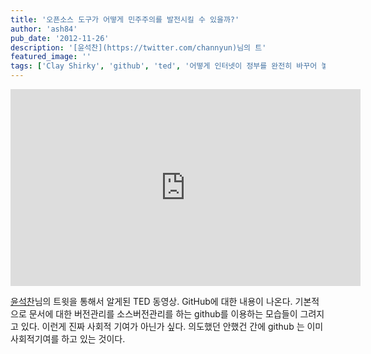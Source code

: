 ```yaml
---
title: '오픈소스 도구가 어떻게 민주주의를 발전시킬 수 있을까?'
author: 'ash84'
pub_date: '2012-11-26'
description: '[윤석찬](https://twitter.com/channyun)님의 트'
featured_image: ''
tags: ['Clay Shirky', 'github', 'ted', '어떻게 인터넷이 정부를 완전히 바꾸어 놓을것인가?']
---
```


<iframe width="560" height="315" src="https://www.youtube.com/embed/gkIuwLGIp8c" title="YouTube video player" frameborder="0" allow="accelerometer; autoplay; clipboard-write; encrypted-media; gyroscope; picture-in-picture; web-share" allowfullscreen></iframe>

[윤석찬](https://twitter.com/channyun)님의 트윗을 통해서 알게된 TED 동영상. GitHub에 대한 내용이 나온다. 기본적으로 문서에 대한 버전관리를 소스버전관리를 하는 github를 이용하는 모습들이 그려지고 있다. 이런게 진짜 사회적 기여가 아닌가 싶다. 의도했던 안했건 간에 github 는 이미 사회적기여를 하고 있는 것이다. 



